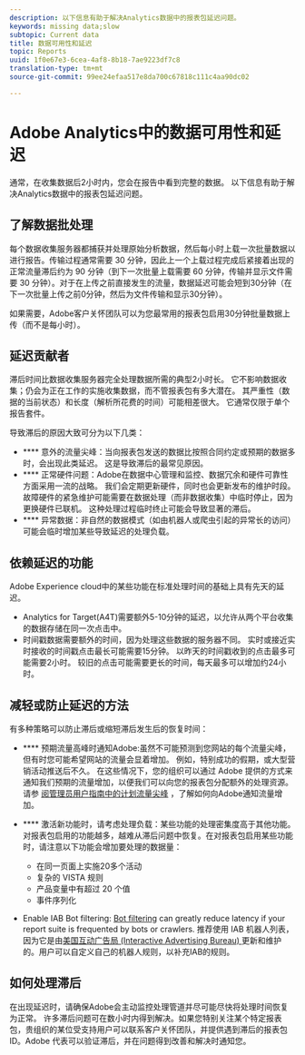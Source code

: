 ```yaml
---
description: 以下信息有助于解决Analytics数据中的报表包延迟问题。
keywords: missing data;slow
subtopic: Current data
title: 数据可用性和延迟
topic: Reports
uuid: 1f0e67e3-6cea-4af8-8b18-7ae9223df7c8
translation-type: tm+mt
source-git-commit: 99ee24efaa517e8da700c67818c111c4aa90dc02

---
```



# Adobe Analytics中的数据可用性和延迟

通常，在收集数据后2小时内，您会在报告中看到完整的数据。 以下信息有助于解决Analytics数据中的报表包延迟问题。

## 了解数据批处理

每个数据收集服务器都捕获并处理原始分析数据，然后每小时上载一次批量数据以进行报告。传输过程通常需要 30 分钟，因此上一个上载过程完成后紧接着出现的正常流量滞后约为 90 分钟（到下一次批量上载需要 60 分钟，传输并显示文件需要 30 分钟）。对于在上传之前直接发生的流量，数据延迟可能会短到30分钟（在下一次批量上传之前0分钟，然后为文件传输和显示30分钟）。

如果需要，Adobe客户关怀团队可以为您最常用的报表包启用30分钟批量数据上传（而不是每小时）。

## 延迟贡献者

滞后时间比数据收集服务器完全处理数据所需的典型2小时长。 它不影响数据收集；仍会为正在工作的实施收集数据，而不管报表包有多大潜在。 其严重性（数据的当前状态）和长度（解析所花费的时间）可能相差很大。 它通常仅限于单个报告套件。

导致滞后的原因大致可分为以下几类：

* **** 意外的流量尖峰：当向报表包发送的数据比按照合同约定或预期的数据多时，会出现此类延迟。 这是导致滞后的最常见原因。
* **** 正常硬件问题：Adobe在数据中心管理和监控、数据冗余和硬件可靠性方面采用一流的战略。 我们会定期更新硬件，同时也会更新发布的维护时段。故障硬件的紧急维护可能需要在数据处理（而非数据收集）中临时停止，因为更换硬件已联机。 这种处理过程临时终止可能会导致显著的滞后。
* **** 异常数据：非自然的数据模式（如由机器人或爬虫引起的异常长的访问）可能会临时增加某些导致延迟的处理负载。

## 依赖延迟的功能

Adobe Experience cloud中的某些功能在标准处理时间的基础上具有先天的延迟。

* Analytics for Target(A4T)需要额外5-10分钟的延迟，以允许从两个平台收集的数据存储在同一次点击中。
* 时间戳数据需要额外的时间，因为处理这些数据的服务器不同。 实时或接近实时接收的时间戳点击最长可能需要15分钟。 以昨天的时间戳收到的点击最多可能需要2小时。 较旧的点击可能需要更长的时间，每天最多可以增加约24小时。

## 减轻或防止延迟的方法

有多种策略可以防止滞后或缩短滞后发生后的恢复时间：

* **** 预期流量高峰时通知Adobe:虽然不可能预测到您网站的每个流量尖峰，但有时您可能希望网站的流量会显着增加。 例如，特别成功的假期，或大型营销活动推送后不久。 在这些情况下，您的组织可以通过 Adobe 提供的方式来通知我们预期的流量增加，以便我们可以向您的报表包分配额外的处理资源。请参 [阅管理员用户指南中的计划流量尖峰](/help/admin/c-traffic-management/t-traffic-schedule-spike.md) ，了解如何向Adobe通知流量增加。
* **** 激活新功能时，请考虑处理负载：某些功能的处理密集度高于其他功能。 对报表包启用的功能越多，越难从滞后问题中恢复。在对报表包启用某些功能时，请注意以下功能会增加要处理的数据量：

   * 在同一页面上实施20多个活动
   * 复杂的 VISTA 规则
   * 产品变量中有超过 20 个值
   * 事件序列化

* Enable IAB Bot filtering: [Bot filtering](https://marketing.adobe.com/resources/help/en_US/admin/c_bot_rules.html) can greatly reduce latency if your report suite is frequented by bots or crawlers. 推荐使用 IAB 机器人列表，因为它是由[美国互动广告局 (Interactive Advertising Bureau) ](https://www.iab.net/about_the_iab)更新和维护的。用户可以自定义自己的机器人规则，以补充IAB的规则。

## 如何处理滞后

在出现延迟时，请确保Adobe会主动监控处理管道并尽可能尽快将处理时间恢复为正常。 许多滞后问题可在数小时内得到解决。如果您特别关注某个特定报表包，贵组织的某位受支持用户可以联系客户关怀团队，并提供遇到滞后的报表包 ID。Adobe 代表可以验证滞后，并在问题得到改善和解决时通知您。
